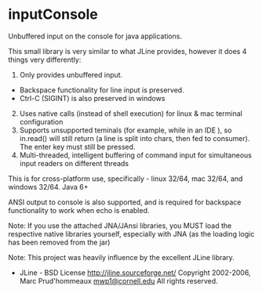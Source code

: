 inputConsole
============

Unbuffered input on the console for java applications.

This small library is very similar to what JLine provides, however it does 4 things very differently:

1) Only provides unbuffered input.
  - Backspace functionality for line input is preserved.
  - Ctrl-C (SIGINT) is also preserved in windows
2) Uses native calls (instead of shell execution) for linux & mac terminal configuration
3) Supports unsupported teminals (for example, while in an IDE ), so in.read() will still return (a line is split into chars, then fed to consumer). The enter key must still be pressed.
4) Multi-threaded, intelligent buffering of command input for simultaneous input readers on different threads


This is for cross-platform use, specifically - linux 32/64, mac 32/64, and windows 32/64. Java 6+

ANSI output to console is also supported, and is required for backspace functionality to work when echo is enabled.

Note: If you use the attached JNA/JAnsi libraries, you MUST load the respective native libraries yourself, especially with
      JNA (as the loading logic has been removed from the jar)


Note: This project was heavily influence by the excellent JLine library.
  - JLine - BSD License
    http://jline.sourceforge.net/
    Copyright 2002-2006, Marc Prud'hommeaux <mwp1@cornell.edu>  All rights reserved.